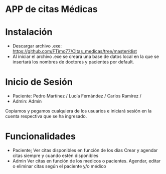# APP de citas Médicas
# Instalación
- Descargar archivo .exe:
https://github.com/FTimo77/CItas_medicas/tree/master/dist
- Al iniciar el archivo .exe se creará una base de datos local en la que se insertará los nombres de doctores y pacientes por default.

# Inicio de Sesión
- Paciente:
Pedro Martínez /
Lucía Fernández /
Carlos Ramírez /
- Admin:
Admin

Copiamos y pegamos cualquiera de los usuarios e iniciará sesión en la cuenta respectiva que se ha ingresado.
# Funcionalidades
- Paciente;
Ver citas disponibles en función de los días
Crear y agendar citas siempre y cuando estén disponibles
- Admin
Ver citas en función de los medicos o pacientes.
Agendar, editar o eliminar citas según el paciente y/o médico
